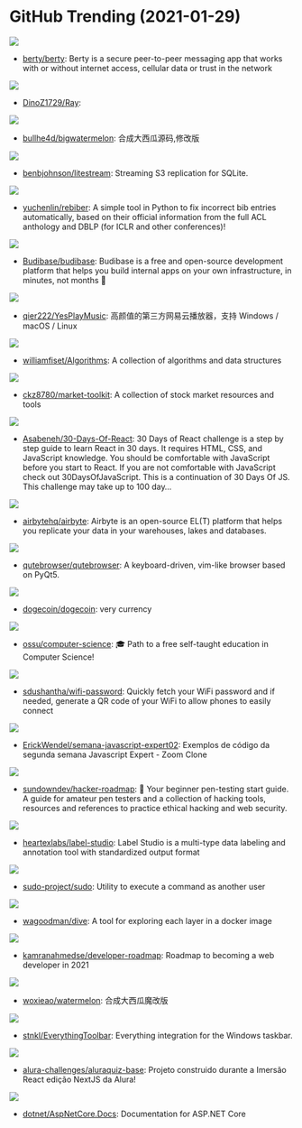 # GitHub Trending (2021-01-29)

![](https://img.shields.io/badge/Go-New%20247-green?style=flat-square&logo=appveyor)
- [berty/berty](https://github.com/berty/berty): Berty is a secure peer-to-peer messaging app that works with or without internet access, cellular data or trust in the network

![](https://img.shields.io/badge/C-New%2057-green?style=flat-square&logo=appveyor)
- [DinoZ1729/Ray](https://github.com/DinoZ1729/Ray): 

![](https://img.shields.io/badge/JavaScript-New%2059-green?style=flat-square&logo=appveyor)
- [bullhe4d/bigwatermelon](https://github.com/bullhe4d/bigwatermelon): 合成大西瓜源码,修改版

![](https://img.shields.io/badge/Go-New%20441-green?style=flat-square&logo=appveyor)
- [benbjohnson/litestream](https://github.com/benbjohnson/litestream): Streaming S3 replication for SQLite.

![](https://img.shields.io/badge/Python-New%20153-green?style=flat-square&logo=appveyor)
- [yuchenlin/rebiber](https://github.com/yuchenlin/rebiber): A simple tool in Python to fix incorrect bib entries automatically, based on their official information from the full ACL anthology and DBLP (for ICLR and other conferences)!

![](https://img.shields.io/badge/JavaScript-New%20200-green?style=flat-square&logo=appveyor)
- [Budibase/budibase](https://github.com/Budibase/budibase): Budibase is a free and open-source development platform that helps you build internal apps on your own infrastructure, in minutes, not months 🚀

![](https://img.shields.io/badge/Vue-New%20397-green?style=flat-square&logo=appveyor)
- [qier222/YesPlayMusic](https://github.com/qier222/YesPlayMusic): 高颜值的第三方网易云播放器，支持 Windows / macOS / Linux

![](https://img.shields.io/badge/Java-New%20176-green?style=flat-square&logo=appveyor)
- [williamfiset/Algorithms](https://github.com/williamfiset/Algorithms): A collection of algorithms and data structures

![](https://img.shields.io/badge/none-New%20131-green?style=flat-square&logo=appveyor)
- [ckz8780/market-toolkit](https://github.com/ckz8780/market-toolkit): A collection of stock market resources and tools

![](https://img.shields.io/badge/JavaScript-New%20236-green?style=flat-square&logo=appveyor)
- [Asabeneh/30-Days-Of-React](https://github.com/Asabeneh/30-Days-Of-React): 30 Days of React challenge is a step by step guide to learn React in 30 days. It requires HTML, CSS, and JavaScript knowledge. You should be comfortable with JavaScript before you start to React. If you are not comfortable with JavaScript check out 30DaysOfJavaScript. This is a continuation of 30 Days Of JS. This challenge may take up to 100 day…

![](https://img.shields.io/badge/Java-New%20125-green?style=flat-square&logo=appveyor)
- [airbytehq/airbyte](https://github.com/airbytehq/airbyte): Airbyte is an open-source EL(T) platform that helps you replicate your data in your warehouses, lakes and databases.

![](https://img.shields.io/badge/Python-New%2045-green?style=flat-square&logo=appveyor)
- [qutebrowser/qutebrowser](https://github.com/qutebrowser/qutebrowser): A keyboard-driven, vim-like browser based on PyQt5.

![](https://img.shields.io/badge/C%2B%2B-New%20102-green?style=flat-square&logo=appveyor)
- [dogecoin/dogecoin](https://github.com/dogecoin/dogecoin): very currency

![](https://img.shields.io/badge/none-New%2094-green?style=flat-square&logo=appveyor)
- [ossu/computer-science](https://github.com/ossu/computer-science): 🎓 Path to a free self-taught education in Computer Science!

![](https://img.shields.io/badge/Python-New%2050-green?style=flat-square&logo=appveyor)
- [sdushantha/wifi-password](https://github.com/sdushantha/wifi-password): Quickly fetch your WiFi password and if needed, generate a QR code of your WiFi to allow phones to easily connect

![](https://img.shields.io/badge/JavaScript-New%20136-green?style=flat-square&logo=appveyor)
- [ErickWendel/semana-javascript-expert02](https://github.com/ErickWendel/semana-javascript-expert02): Exemplos de código da segunda semana Javascript Expert - Zoom Clone

![](https://img.shields.io/badge/none-New%20312-green?style=flat-square&logo=appveyor)
- [sundowndev/hacker-roadmap](https://github.com/sundowndev/hacker-roadmap): 📌 Your beginner pen-testing start guide. A guide for amateur pen testers and a collection of hacking tools, resources and references to practice ethical hacking and web security.

![](https://img.shields.io/badge/JavaScript-New%2014-green?style=flat-square&logo=appveyor)
- [heartexlabs/label-studio](https://github.com/heartexlabs/label-studio): Label Studio is a multi-type data labeling and annotation tool with standardized output format

![](https://img.shields.io/badge/C-New%2021-green?style=flat-square&logo=appveyor)
- [sudo-project/sudo](https://github.com/sudo-project/sudo): Utility to execute a command as another user

![](https://img.shields.io/badge/Go-New%2020-green?style=flat-square&logo=appveyor)
- [wagoodman/dive](https://github.com/wagoodman/dive): A tool for exploring each layer in a docker image

![](https://img.shields.io/badge/none-New%20532-green?style=flat-square&logo=appveyor)
- [kamranahmedse/developer-roadmap](https://github.com/kamranahmedse/developer-roadmap): Roadmap to becoming a web developer in 2021

![](https://img.shields.io/badge/JavaScript-New%206-green?style=flat-square&logo=appveyor)
- [woxieao/watermelon](https://github.com/woxieao/watermelon): 合成大西瓜魔改版

![](https://img.shields.io/badge/C%23-New%2030-green?style=flat-square&logo=appveyor)
- [stnkl/EverythingToolbar](https://github.com/stnkl/EverythingToolbar): Everything integration for the Windows taskbar.

![](https://img.shields.io/badge/JavaScript-New%20123-green?style=flat-square&logo=appveyor)
- [alura-challenges/aluraquiz-base](https://github.com/alura-challenges/aluraquiz-base): Projeto construido durante a Imersão React edição NextJS da Alura!

![](https://img.shields.io/badge/C%23-New%2011-green?style=flat-square&logo=appveyor)
- [dotnet/AspNetCore.Docs](https://github.com/dotnet/AspNetCore.Docs): Documentation for ASP.NET Core

